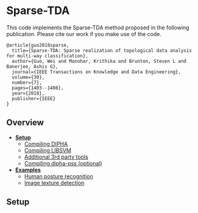 # Sparse-TDA

This code implements the Sparse-TDA method proposed in the following publication. Please cite our work if you make use of the code.

```
@article{guo2018sparse,
  title={Sparse-TDA: Sparse realization of topological data analysis for multi-way classification},
  author={Guo, Wei and Manohar, Krithika and Brunton, Steven L and Banerjee, Ashis G},
  journal={IEEE Transactions on Knowledge and Data Engineering},
  volume={30},
  number={7},
  pages={1403--1408},
  year={2018},
  publisher={IEEE}
}
```

## Overview

- **[Setup](#installation)**
  - [Compiling DIPHA](#compiling-dipha)
  - [Compiling LIBSVM](#compiling-libsvm)
  - [Additional 3rd party tools](#additional-3rd-party-tools)
  - [Compiling dipha-pss (optional)](#compiling-dipha-pss)
- **[Examples](#examples)**
  - [Human posture recognition](#human-posture-recognition)
  - [Image texture detection](#image-texture-detection)

## Setup

